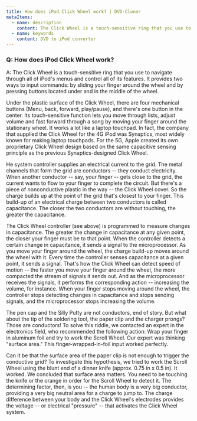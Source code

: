 ```yaml
---
title: How does iPod Click Wheel work? | DVD-Cloner
metaItems:
  - name: description
    content: The Click Wheel is a touch-sensitive ring that you use to navigate through all of iPod's menus and control all of its features. It provides two ways to input commands: by sliding your finger around the wheel and by pressing buttons located under and in the middle of the wheel.
  - name: keywords
    content: DVD to iPod converter
---
```


### Q: How does iPod Click Wheel work?

A: The Click Wheel is a touch-sensitive ring that you use to navigate through all of iPod's menus and control all of its features. It provides two ways to input commands: by sliding your finger around the wheel and by pressing buttons located under and in the middle of the wheel.

Under the plastic surface of the Click Wheel, there are four mechanical buttons (Menu, back, forward, play/pause), and there's one button in the center. Its touch-sensitive function lets you move through lists, adjust volume and fast forward through a song by moving your finger around the stationary wheel. It works a lot like a laptop touchpad. In fact, the company that supplied the Click Wheel for the 4G iPod was Synaptics, most widely known for making laptop touchpads. For the 5G, Apple created its own proprietary Click Wheel design based on the same capacitive sensing principle as the previous Synaptics-designed Click Wheel.

He system controller supplies an electrical current to the grid. The metal channels that form the grid are conductors -- they conduct electricity. When another conductor -- say, your finger -- gets close to the grid, the current wants to flow to your finger to complete the circuit. But there's a piece of nonconductive plastic in the way -- the Click Wheel cover. So the charge builds up at the point of the grid that's closest to your finger. This build-up of an electrical charge between two conductors is called capacitance. The closer the two conductors are without touching, the greater the capacitance.

The Click Wheel controller (see above) is programmed to measure changes in capacitance. The greater the change in capacitance at any given point, the closer your finger must be to that point. When the controller detects a certain change in capacitance, it sends a signal to the microprocessor. As you move your finger around the wheel, the charge build-up moves around the wheel with it. Every time the controller senses capacitance at a given point, it sends a signal. That's how the Click Wheel can detect speed of motion -- the faster you move your finger around the wheel, the more compacted the stream of signals it sends out. And as the microprocessor receives the signals, it performs the corresponding action -- increasing the volume, for instance. When your finger stops moving around the wheel, the controller stops detecting changes in capacitance and stops sending signals, and the microprocessor stops increasing the volume.

The pen cap and the Silly Putty are not conductors, end of story. But what about the tip of the soldering tool, the paper clip and the charger prongs? Those are conductors! To solve this riddle, we contacted an expert in the electronics field, who recommended the following action: Wrap your finger in aluminum foil and try to work the Scroll Wheel. Our expert was thinking "surface area." This finger-wrapped-in-foil input worked perfectly.

Can it be that the surface area of the paper clip is not enough to trigger the conductive grid? To investigate this hypothesis, we tried to work the Scroll Wheel using the blunt end of a dinner knife (approx. 0.75 in x 0.5 in). It worked. We concluded that surface area matters. You need to be touching the knife or the orange in order for the Scroll Wheel to detect it. The determining factor, then, is you -- the human body is a very big conductor, providing a very big neutral area for a charge to jump to. The charge difference between your body and the Click Wheel's electrodes provides the voltage -- or electrical "pressure" -- that activates the Click Wheel system.
